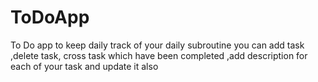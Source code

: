 # ToDoApp
To Do app to keep daily track of your daily subroutine you can add task ,delete task, cross task which have been completed ,add description for each of your task and update it also 
